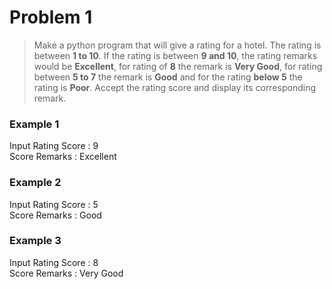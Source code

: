 # Problem 1

> Make a python program that will give a rating for a hotel. The rating is between **1 to 10**. If the rating is between **9 and 10**, the rating remarks would be **Excellent**, for rating of **8** the remark is **Very Good**, for rating between **5 to 7** the remark is **Good** and for the rating **below 5** the rating is **Poor**. Accept the rating score and display its corresponding remark.

### Example 1

Input Rating Score : 9 <br>
Score Remarks : Excellent

### Example 2

Input Rating Score : 5 <br>
Score Remarks : Good

### Example 3

Input Rating Score : 8 <br>
Score Remarks : Very Good